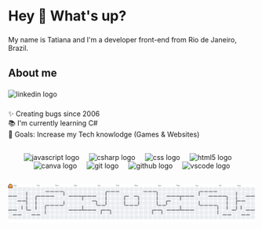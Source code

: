 <h1 align="left">Hey 👋 What's up?</h1>

###

<p align="left">My name is Tatiana and I'm a developer front-end from Rio de Janeiro, Brazil.</p>

###

<h2 align="left">About me</h2>

###

<div align="left">
  <img src="https://raw.githubusercontent.com/maurodesouza/profile-readme-generator/master/src/assets/icons/social/linkedin/default.svg" width="52" height="40" alt="linkedin logo"  />
</div>

###

<p align="left">✨ Creating bugs since 2006<br>📚 I'm currently learning C#<br>🎯 Goals: Increase my Tech knowlodge (Games & Websites)</p>

###

<h2 align="center"></h2>

###

<div align="center">
  <img src="https://cdn.jsdelivr.net/gh/devicons/devicon/icons/javascript/javascript-original.svg" height="40" alt="javascript logo"  />
  <img width="12" />
  <img src="https://cdn.jsdelivr.net/gh/devicons/devicon/icons/csharp/csharp-original.svg" height="40" alt="csharp logo"  />
  <img width="12" />
  <img src="https://cdn.jsdelivr.net/gh/devicons/devicon/icons/css3/css3-original.svg" height="40" alt="css logo"  />
  <img width="12" />
  <img src="https://cdn.jsdelivr.net/gh/devicons/devicon/icons/html5/html5-original.svg" height="40" alt="html5 logo"  />
  <img width="12" />
  <img src="https://cdn.jsdelivr.net/gh/devicons/devicon/icons/canva/canva-original.svg" height="40" alt="canva logo"  />
  <img width="12" />
  <img src="https://cdn.jsdelivr.net/gh/devicons/devicon/icons/git/git-original.svg" height="40" alt="git logo"  />
  <img width="12" />
  <img src="https://skillicons.dev/icons?i=github" height="40" alt="github logo"  />
  <img width="12" />
  <img src="https://skillicons.dev/icons?i=vscode" height="40" alt="vscode logo"  />
</div>

###

<h2 align="center"></h2>

###

<picture>
  <source media="(prefers-color-scheme: light)" srcset="https://raw.githubusercontent.com/TatianaNascimentoDev/TatianaNascimentoDev/output/pacman-contribution-graph-dark.svg">
  <source media="(prefers-color-scheme: dark)" srcset="https://raw.githubusercontent.com/TatianaNascimentoDev/TatianaNascimentoDev/output/pacman-contribution-graph.svg">
  <img alt="pacman contribution graph" src="https://raw.githubusercontent.com/TatianaNascimentoDev/TatianaNascimentoDev/output/pacman-contribution-graph.svg">
</picture>

###
